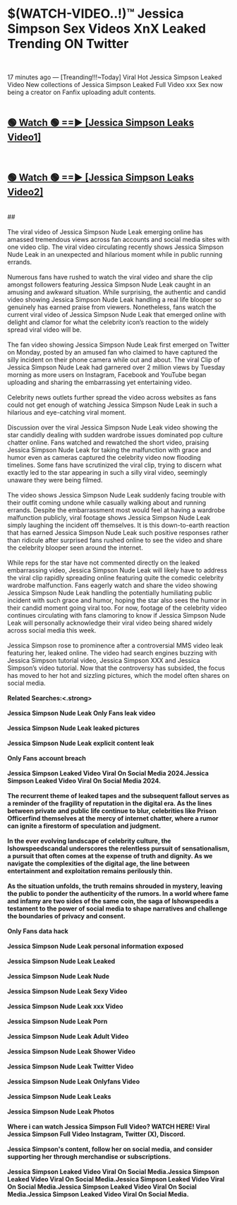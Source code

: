 # $(WATCH-VIDEO..!)™ Jessica Simpson Sex Videos XnX Leaked Trending ON Twitter<br>
<br>

17 minutes ago — [Treanding!!!~Today] Viral Hot Jessica Simpson Leaked Video New collections of Jessica Simpson Leaked Full Video xxx Sex now being a creator on Fanfix uploading adult contents.
<br>
 <br>

##  <a href="https://best2vid.blogspot.com?title=Jessica_Simpson">🟢 Watch 🟢 ==► [Jessica Simpson Leaks Video1]</a><br>
  <br>

##  <a href="https://best2vid.blogspot.com?title=Jessica_Simpson">🟢 Watch 🟢 ==► [Jessica Simpson Leaks Video2]</a><br>
  <br>
  ##
  <br>
  <br>
The viral video of Jessica Simpson Nude Leak emerging online has amassed tremendous views across fan accounts and social media sites with one video clip. The viral video circulating recently shows Jessica Simpson Nude Leak in an unexpected and hilarious moment while in public running errands.
<br><br>
Numerous fans have rushed to watch the viral video and share the clip amongst followers featuring Jessica Simpson Nude Leak caught in an amusing and awkward situation. While surprising, the authentic and candid video showing Jessica Simpson Nude Leak handling a real life blooper so genuinely has earned praise from viewers. Nonetheless, fans watch the current viral video of Jessica Simpson Nude Leak that emerged online with delight and clamor for what the celebrity icon’s reaction to the widely spread viral video will be.
<br><br>
The fan video showing Jessica Simpson Nude Leak first emerged on Twitter on Monday, posted by an amused fan who claimed to have captured the silly incident on their phone camera while out and about. The viral Clip of Jessica Simpson Nude Leak had garnered over 2 million views by Tuesday morning as more users on Instagram, Facebook and YouTube began uploading and sharing the embarrassing yet entertaining video.
<br><br>
Celebrity news outlets further spread the video across websites as fans could not get enough of watching Jessica Simpson Nude Leak in such a hilarious and eye-catching viral moment.
<br><br>
Discussion over the viral Jessica Simpson Nude Leak video showing the star candidly dealing with sudden wardrobe issues dominated pop culture chatter online. Fans watched and rewatched the short video, praising Jessica Simpson Nude Leak for taking the malfunction with grace and humor even as cameras captured the celebrity video now flooding timelines. Some fans have scrutinized the viral clip, trying to discern what exactly led to the star appearing in such a silly viral video, seemingly unaware they were being filmed.
<br><br>
The video shows Jessica Simpson Nude Leak suddenly facing trouble with their outfit coming undone while casually walking about and running errands. Despite the embarrassment most would feel at having a wardrobe malfunction publicly, viral footage shows Jessica Simpson Nude Leak simply laughing the incident off themselves. It is this down-to-earth reaction that has earned Jessica Simpson Nude Leak such positive responses rather than ridicule after surprised fans rushed online to see the video and share the celebrity blooper seen around the internet.
<br><br>
While reps for the star have not commented directly on the leaked embarrassing video, Jessica Simpson Nude Leak will likely have to address the viral clip rapidly spreading online featuring quite the comedic celebrity wardrobe malfunction. Fans eagerly watch and share the video showing Jessica Simpson Nude Leak handling the potentially humiliating public incident with such grace and humor, hoping the star also sees the humor in their candid moment going viral too. For now, footage of the celebrity video continues circulating with fans clamoring to know if Jessica Simpson Nude Leak will personally acknowledge their viral video being shared widely across social media this week.
<br><br>
Jessica Simpson rose to prominence after a controversial MMS video leak featuring her, leaked online. The video had search engines buzzing with Jessica Simpson tutorial video, Jessica Simpson XXX and Jessica Simpson’s video tutorial. Now that the controversy has subsided, the focus has moved to her hot and sizzling pictures, which the model often shares on social media.
<br><br>
<strong>Related Searches:<.strong>
<br><br>
Jessica Simpson Nude Leak Only Fans leak video
<br><br>
Jessica Simpson Nude Leak leaked pictures
<br><br>
Jessica Simpson Nude Leak explicit content leak
<br><br>
Only Fans account breach
<br><br>
Jessica Simpson Leaked Video Viral On Social Media 2024.Jessica Simpson Leaked Video Viral On Social Media 2024.
<br><br>
The recurrent theme of leaked tapes and the subsequent fallout serves as a reminder of the fragility of reputation in the digital era. As the lines between private and public life continue to blur, celebrities like Prison Officerfind themselves at the mercy of internet chatter, where a rumor can ignite a firestorm of speculation and judgment.
<br><br>
In the ever evolving landscape of celebrity culture, the Ishowspeedscandal underscores the relentless pursuit of sensationalism, a pursuit that often comes at the expense of truth and dignity. As we navigate the complexities of the digital age, the line between entertainment and exploitation remains perilously thin.
<br><br>
As the situation unfolds, the truth remains shrouded in mystery, leaving the public to ponder the authenticity of the rumors. In a world where fame and infamy are two sides of the same coin, the saga of Ishowspeedis a testament to the power of social media to shape narratives and challenge the boundaries of privacy and consent.
<br><br>
Only Fans data hack
<br><br>
Jessica Simpson Nude Leak personal information exposed
<br><br>
Jessica Simpson Nude Leak Leaked
<br><br>
Jessica Simpson Nude Leak Nude
<br><br>
Jessica Simpson Nude Leak Sexy Video
<br><br>
Jessica Simpson Nude Leak xxx Video
<br><br>
Jessica Simpson Nude Leak Porn
<br><br>
Jessica Simpson Nude Leak Adult Video
<br><br>
Jessica Simpson Nude Leak Shower Video
<br><br>
Jessica Simpson Nude Leak Twitter Video
<br><br>
Jessica Simpson Nude Leak Onlyfans Video
<br><br>
Jessica Simpson Nude Leak Leaks
<br><br>
Jessica Simpson Nude Leak Photos
<br><br>
Where i can watch Jessica Simpson Full Video? WATCH HERE! Viral Jessica Simpson Full Video Instagram, Twitter (X), Discord.
<br><br>
Jessica Simpson's content, follow her on social media, and consider supporting her through merchandise or subscriptions.
<br><br>
Jessica Simpson Leaked Video Viral On Social Media.Jessica Simpson Leaked Video Viral On Social Media.Jessica Simpson Leaked Video Viral On Social Media.Jessica Simpson Leaked Video Viral On Social Media.Jessica Simpson Leaked Video Viral On Social Media.
